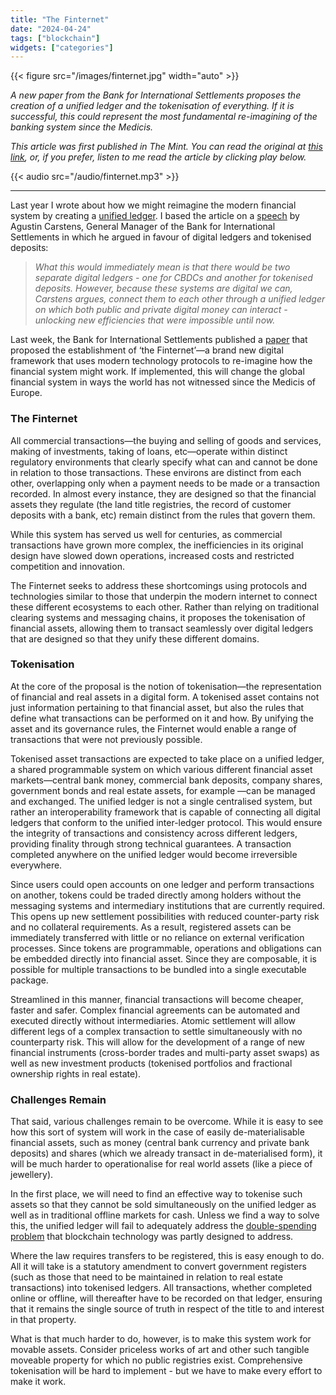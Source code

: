 ```yaml
---
title: "The Finternet"
date: "2024-04-24"
tags: ["blockchain"]
widgets: ["categories"]
---
```


{{< figure src="/images/finternet.jpg" width="auto" >}}

_A new paper from the Bank for International Settlements proposes the creation of a unified ledger and the tokenisation of everything. If it is successful, this could represent the most fundamental re-imagining of the banking system since the Medicis._

<!--more-->

_This article was first published in The Mint. You can read the original at [_this link_](https://www.livemint.com/opinion/online-views/asset-tokenization-can-revolutionize-financial-systems-11713864464324.html), or, if you prefer, listen to me read the article by clicking play below._

{{< audio src="/audio/finternet.mp3" >}}

---

Last year I wrote about how we might reimagine the modern financial system by creating a [unified ledger](https://exmachina.in/01/03/2023/the-unified-ledger/). I based the article on a [speech](https://www.bis.org/speeches/sp230222.htm) by Agustin Carstens, General Manager of the Bank for International Settlements in which he argued in favour of digital ledgers and tokenised deposits:

> *What this would immediately mean is that there would be two separate digital ledgers - one for CBDCs and another for tokenised deposits. However, because these systems are digital we can, Carstens argues, connect them to each other through a unified ledger on which both public and private digital money can interact - unlocking new efficiencies that were impossible until now.*

Last week, the Bank for International Settlements published a [paper](https://www.bis.org/publ/work1178.pdf) that proposed the establishment of ‘the Finternet’—a brand new digital framework that uses modern technology protocols to re-imagine how the financial system might work. If implemented, this will change the global financial system in ways the world has not witnessed since the Medicis of Europe.

### The Finternet

All commercial transactions—the buying and selling of goods and services, making of investments, taking of loans, etc—operate within distinct regulatory environments that clearly specify what can and cannot be done in relation to those transactions. These environs are distinct from each other, overlapping only when a payment needs to be made or a transaction recorded. In almost every instance, they are designed so that the financial assets they regulate (the land title registries, the record of customer deposits with a bank, etc) remain distinct from the rules that govern them. 

While this system has served us well for centuries, as commercial transactions have grown more complex, the inefficiencies in its original design have slowed down operations, increased costs and restricted competition and innovation. 

The Finternet seeks to address these shortcomings using protocols and technologies similar to those that underpin the modern internet to connect these different ecosystems to each other. Rather than relying on traditional clearing systems and messaging chains, it proposes the tokenisation of financial assets, allowing them to transact seamlessly over digital ledgers that are designed so that they unify these different domains.

### Tokenisation

At the core of the proposal is the notion of tokenisation—the representation of financial and real assets in a digital form. A tokenised asset contains not just information pertaining to that financial asset, but also the rules that define what transactions can be performed on it and how. By unifying the asset and its governance rules, the Finternet would enable a range of transactions that were not previously possible.

Tokenised asset transactions are expected to take place on a unified ledger, a shared programmable system on which various different financial asset markets—central bank money, commercial bank deposits, company shares, government bonds and real estate assets, for example —can be managed and exchanged. The unified ledger is not a single centralised system, but rather an interoperability framework that is capable of connecting all digital ledgers that conform to the unified inter-ledger protocol. This would ensure the integrity of transactions and consistency across different ledgers, providing finality through strong technical guarantees. A transaction completed anywhere on the unified ledger would become irreversible everywhere.

Since users could open accounts on one ledger and perform transactions on another, tokens could be traded directly among holders without the messaging systems and intermediary institutions that are currently required. This opens up new settlement possibilities with reduced counter-party risk and no collateral requirements. As a result, registered assets can be immediately transferred with little or no reliance on external verification processes. Since tokens are programmable, operations and obligations can be embedded directly into financial asset. Since they are composable, it is possible for multiple transactions to be bundled into a single executable package.

Streamlined in this manner, financial transactions will become cheaper, faster and safer. Complex financial agreements can be automated and executed directly without intermediaries. Atomic settlement will allow different legs of a complex transaction to settle simultaneously with no counterparty risk. This will allow for the development of a range of new financial instruments (cross-border trades and multi-party asset swaps) as well as new investment products (tokenised portfolios and fractional ownership rights in real estate).

### Challenges Remain

That said, various challenges remain to be overcome. While it is easy to see how this sort of system will work in the case of easily de-materialisable financial assets, such as money (central bank currency and private bank deposits) and shares (which we already transact in de-materialised form), it will be much harder to operationalise for real world assets (like a piece of jewellery).

In the first place, we will need to find an effective way to tokenise such assets so that they cannot be sold simultaneously on the unified ledger as well as in traditional offline markets for cash. Unless we find a way to solve this, the unified ledger will fail to adequately address the [double-spending problem](https://en.wikipedia.org/wiki/Double-spending) that blockchain technology was partly designed to address.

Where the law requires transfers to be registered, this is easy enough to do. All it will take is a statutory amendment to convert government registers (such as those that need to be maintained in relation to real estate transactions) into tokenised ledgers. All transactions, whether completed online or offline, will thereafter have to be recorded on that ledger, ensuring that it remains the single source of truth in respect of the title to and interest in that property.

What is that much harder to do, however, is to make this system work for movable assets. Consider priceless works of art and other such tangible moveable property for which no public registries exist. Comprehensive tokenisation will be hard to implement - but we have to make every effort to make it work.